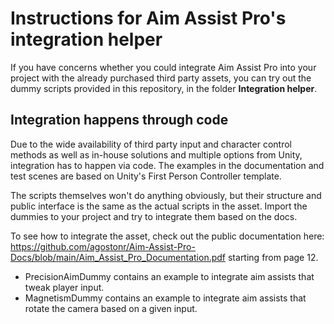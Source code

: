 # Instructions for Aim Assist Pro's integration helper

If you have concerns whether you could integrate Aim Assist Pro into your project with the already purchased third party assets, you can try out the dummy scripts provided in this repository, in the folder **Integration helper**. 

## Integration happens through code

Due to the wide availability of third party input and character control methods as well as in-house solutions and multiple options from Unity, integration has to happen via code. 
The examples in the documentation and test scenes are based on Unity's First Person Controller template. 

The scripts themselves won't do anything obviously, but their structure and public interface is the same as the actual scripts in the asset. 
Import the dummies to your project and try to integrate them based on the docs. 

To see how to integrate the asset, check out the public documentation here: https://github.com/agostonr/Aim-Assist-Pro-Docs/blob/main/Aim_Assist_Pro_Documentation.pdf
starting from page 12. 

- PrecisionAimDummy contains an example to integrate aim assists that tweak player input.
- MagnetismDummy contains an example to integrate aim assists that rotate the camera based on a given input. 
